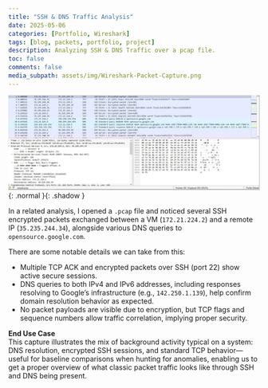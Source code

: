 ```yaml
---
title: "SSH & DNS Traffic Analysis"
date: 2025-05-06
categories: [Portfolio, Wireshark]
tags: [blog, packets, portfolio, project]
description: Analyzing SSH & DNS Traffic over a pcap file.
toc: false
comments: false
media_subpath: assets/img/Wireshark-Packet-Capture.png
---
```


![Desktop View](assets/img/Wireshark-Packet-Capture.png){: .normal }{: .shadow }

In a related analysis, I opened a `.pcap` file and noticed several SSH encrypted packets exchanged between a VM (`172.21.224.2`) and a remote IP (`35.235.244.34`), alongside various DNS queries to `opensource.google.com`.

There are some notable details we can take from this:

- Multiple TCP ACK and encrypted packets over SSH (port 22) show active secure sessions.
- DNS queries to both IPv4 and IPv6 addresses, including responses resolving to Google’s infrastructure (e.g., `142.250.1.139`), help confirm domain resolution behavior as expected.
- No packet payloads are visible due to encryption, but TCP flags and sequence numbers allow traffic correlation, implying proper security.

**End Use Case**  
This capture illustrates the mix of background activity typical on a system: DNS resolution, encrypted SSH sessions, and standard TCP behavior—useful for baseline comparisons when hunting for anomalies, enabling us to get a proper overview of what classic packet traffic looks like through SSH and DNS being present.
